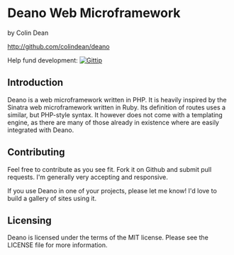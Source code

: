 Deano Web Microframework
========================

by Colin Dean

http://github.com/colindean/deano

Help fund development: 
[![Gittip](http://img.shields.io/gittip/colindean.png)](https://www.gittip.com/colindean/)

Introduction
------------

Deano is a web microframework written in PHP. It is heavily inspired by the 
Sinatra web microframework written in Ruby. Its definition of routes uses a
similar, but PHP-style syntax. It however does not come with a templating
engine, as there are many of those already in existence where are easily
integrated with Deano.

Contributing
------------

Feel free to contribute as you see fit. Fork it on Github and submit pull
requests. I'm generally very accepting and responsive.

If you use Deano in one of your projects, please let me know! I'd love to
build a gallery of sites using it.

Licensing
---------

Deano is licensed under the terms of the MIT license. Please see the LICENSE 
file for more information.
